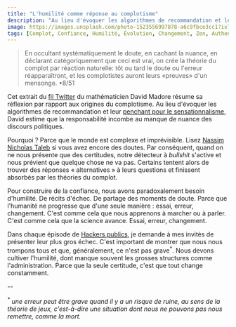 ```yaml
---
title: "L'humilité comme réponse au complotisme"
description: "Au lieu d'évoquer les algorithmes de recommandation et leur penchant pour le sensationnalisme, David estime que la responsabilité incombe au manque de nuance des discours politiques."
image: https://images.unsplash.com/photo-1523556997878-a6c9fbce3cc1?ixlib=rb-1.2.1&ixid=eyJhcHBfaWQiOjEyMDd9&auto=format&fit=crop&w=1200&q=80
tags: [Complot, Confiance, Humilité, Évolution, Changement, Zen, Authenticité, Politique, Incertitude]
---
```


> En occultant systématiquement le doute, en cachant la nuance, en déclarant catégoriquement que ceci est vrai, on crée la théorie du complot par réaction naturelle: tôt ou tard le doute ou l'erreur réapparaîtront, et les complotistes auront leurs «preuves» d'un mensonge. •8/51

Cet extrait du [fil Twitter](https://twitter.com/gro_tsen/status/1327363975336620043?s=20) du mathématicien David Madore résume sa réflexion par rapport aux origines du complotisme. Au lieu d'évoquer les algorithmes de recommandation et leur [penchant pour le sensationnalisme](https://f14e.fr/2019/09/05/th%C3%A9ories-du-complot-invasives/), David estime que la responsabilité incombe au manque de nuance des discours politiques.

Pourquoi ? Parce que le monde est complexe et imprévisible. Lisez [Nassim Nicholas Taleb](https://www.lesbelleslettres.com/contributeur/nassim-nicholas-taleb) si vous avez encore des doutes. Par conséquent, quand on ne nous présente que des certitudes, notre détecteur à _bullshit_ s'active et nous prévient que quelque chose ne va pas. Certains tentent alors de trouver des réponses « alternatives » à leurs questions et finissent absorbés par les théories du complot.

Pour construire de la confiance, nous avons paradoxalement besoin d'humilité. De récits d'échec. De partage des moments de doute. Parce que l'humanité ne progresse que d'une seule manière : essai, erreur, changement. C'est comme cela que nous apprenons à marcher ou à parler. C'est comme cela que la science avance. Essai, erreur, changement.

Dans chaque épisode de [Hackers publics](https://f14e.fr/hackerspublics/), je demande à mes invités de présenter leur plus gros échec. C'est important de montrer que nous nous trompons tous et que, généralement, ce n'est pas grave<sup>*</sup >. Nous devons cultiver l'humilité, dont manque souvent les grosses structures comme l'administration. Parce que la seule certitude, c'est que tout change constamment.

--

_<sup>*</sup > une erreur peut être grave quand il y a un risque de ruine, au sens de la théorie de jeux, c'est-à-dire une situation dont nous ne pouvons pas nous remettre, comme la mort._
